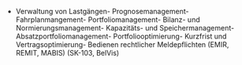 - Verwaltung von Lastgängen- Prognosemanagement- Fahrplanmangement- Portfoliomanagement- Bilanz- und Normierungsmanagement- Kapazitäts- und Speichermanagement- Absatzportfoliomanagement- Portfoliooptimierung- Kurzfrist und Vertragsoptimierung- Bedienen rechtlicher Meldepflichten (EMIR, REMIT, MABIS)
(SK-103, BelVis)
